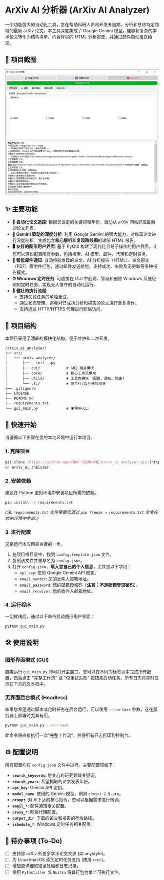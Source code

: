 # ArXiv AI 分析器 (ArXiv AI Analyzer)

一个功能强大的自动化工具，旨在帮助科研人员和开发者追踪、分析和总结特定领域的最新 arXiv 论文。本工具深度集成了 Google Gemini 模型，能够将复杂的学术论文转化为结构清晰、内容详尽的 HTML 分析报告，并通过邮件自动推送给您。

## 📸 项目截图

![应用截图](docs/images/screenshot.png)

## ✨ 主要功能

* **🚀 自动化论文追踪**: 根据您设定的关键词和年份，自动从 arXiv 网站抓取最新的论文列表。
* **🧠 Gemini 驱动的深度分析**: 利用 Google Gemini 的强大能力，对每篇论文进行深度剖析，生成包含**核心解析**和**复现路线图**的详细 HTML 报告。
* **🖥️ 友好的图形用户界面**: 基于 PyQt6 构建了现代化且易于操作的用户界面，让您可以轻松配置所有参数，包括搜索、AI 模型、邮件、代理和定时任务。
* **📧 智能邮件通知**: 自动将新发现的论文、AI 分析报告（HTML）、论文原文（PDF）等附件打包，通过邮件发送给您。支持成功、失败及无更新等多种报告模式。
* **⏰ Windows 定时任务**: 可直接在 GUI 中创建、管理和删除 Windows 系统级别的定时任务，实现无人值守的自动化运行。
* **💪 健壮的执行流程**:
    * 支持失败任务的单独重试。
    * 通过状态管理，避免对已成功分析和报告的论文进行重复操作。
    * 支持通过 HTTP/HTTPS 代理进行网络访问。

## 📂 项目结构

本项目采用了清晰的模块化结构，便于维护和二次开发。

```
/arxiv_ai_analyzer/
├── src/
│   └── arxiv_analyzer/
│       ├── __init__.py
│       ├── gui/            # GUI 相关模块
│       ├── core/           # 核心工作流模块
│       ├── utils/          # 工具类模块 (配置、通知、爬虫)
│       └── cli/            # 命令行/后台任务模块
├── .gitignore
├── LICENSE
├── README.md
├── requirements.txt
└── gui_main.py             # 主程序入口
```

## 🚀 快速开始

请遵循以下步骤在您的本地环境中运行本项目。

### 1. 克隆项目

```bash
git clone [https://github.com/YOUR_USERNAME/arxiv_ai_analyzer.git](https://github.com/YOUR_USERNAME/arxiv_ai_analyzer.git)
cd arxiv_ai_analyzer
```

### 2. 安装依赖

建议在 Python 虚拟环境中安装项目所需的依赖。

```bash
pip install -r requirements.txt
```
*(注: `requirements.txt` 文件需要您通过 `pip freeze > requirements.txt` 命令在您的环境中生成。)*

### 3. 进行配置

这是运行本应用最关键的一步。

1.  在项目根目录中，找到 `config.template.json` 文件。
2.  复制该文件并重命名为 `config.json`。
3.  打开 `config.json`，**填入您自己的个人信息**，尤其是以下字段：
    * `api_key`: 您的 Google Gemini API 密钥。
    * `email_sender`: 您的发件人邮箱地址。
    * `email_password`: 您的邮箱授权码（**注意：不是邮箱登录密码**）。
    * `email_receiver`: 您的收件人邮箱地址。

### 4. 运行程序

一切就绪后，通过以下命令启动图形用户界面：

```bash
python gui_main.py
```

## 🛠️ 使用说明

### 图形界面模式 (GUI)

直接运行 `gui_main.py` 即可打开主窗口。您可以在不同的标签页中完成所有配置，然后点击 "完整工作流" 或 "仅重试失败" 按钮来启动任务。所有日志将实时显示在下方的文本框中。

### 无界面后台模式 (Headless)

如果您希望通过脚本或定时任务在后台运行，可以使用 `--run-task` 参数。这在服务器上部署时尤其有用。

```bash
python gui_main.py --run-task
```
此命令将直接执行一次“完整工作流”，并将所有日志打印到控制台。

## ⚙️ 配置说明

所有配置均在 `config.json` 文件中进行。主要配置项如下：

* **`search_keywords`**: 您关心的研究领域关键词。
* **`search_years`**: 希望抓取的论文发表年份。
* **`api_key`**: Gemini API 密钥。
* **`model_name`**: 使用的 Gemini 模型，例如 `gemini-2.5-pro`。
* **`prompt`**: 对 AI下达的核心指令，您可以根据需求进行微调。
* **`email_*`**: 邮件通知相关配置。
* **`proxy_*`**: 网络代理配置。
* **`output_dir`**: 下载的论文和报告的存放路径。
* **`schedule_*`**: Windows 定时任务相关配置。

## 📝 待办事项 (To-Do)

- [ ] 支持除 arXiv 外更多学术论文来源 (如 anystyle)。
- [ ] 为 Linux/macOS 添加定时任务支持 (使用 `cron`)。
- [ ] 增加更详细的错误处理和日志记录。
- [ ] 使用 `PyInstaller` 或 `Nuitka` 将其打包为单个可执行文件。
